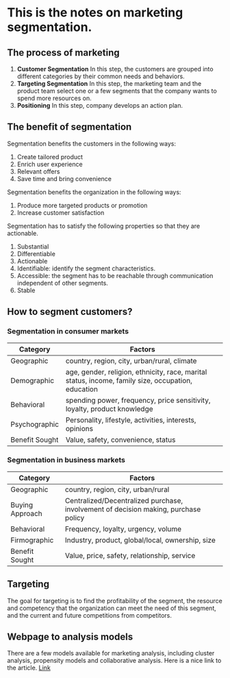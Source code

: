 # This is the notes on marketing segmentation.
## The process of marketing
1. **Customer Segmentation** In this step, the customers are grouped into different categories by their common needs and behaviors.
2. **Targeting Segmentation** In this step, the marketing team and the product team select one or a few segments that the company wants to spend more resources on.
3. **Positioning** In this step, company develops an action plan.
## The benefit of segmentation
Segmentation benefits the customers in the following ways:
1. Create tailored product
2. Enrich user experience
3. Relevant offers
4. Save time and bring convenience

Segmentation benefits the organization in the following ways:
1. Produce more targeted products or promotion
2. Increase customer satisfaction

Segmentation has to satisfy the following properties so that they are actionable.
1. Substantial
2. Differentiable
3. Actionable
4. Identifiable: identify the segment characteristics.
5. Accessible: the segment has to be reachable through communication independent of other segments.
6. Stable

## How to segment customers?
### Segmentation in consumer markets
|Category   |Factors   |
|---|---|
|Geographic   |country, region, city, urban/rural, climate   |
|Demographic   |age, gender, religion, ethnicity, race, marital status, income, family size, occupation, education   |
|Behavioral   |spending power, frequency, price sensitivity, loyalty, product knowledge   |
|Psychographic   |Personality, lifestyle, activities, interests, opinions   |
|Benefit Sought   |Value, safety, convenience, status    |

### Segmentation in business markets
|Category   |Factors   |
|---|---|
|Geographic   |country, region, city, urban/rural   |
|Buying Approach   |Centralized/Decentralized purchase, involvement of decision making, purchase policy   |
|Behavioral   |Frequency, loyalty, urgency, volume   |
|Firmographic   |Industry, product, global/local, ownership, size   |
|Benefit Sought   |Value, price, safety, relationship, service   |


## Targeting
The goal for targeting is to find the profitability of the segment, the resource and competency that the organization can meet the need of this segment, and the current and future competitions from competitors.

## Webpage to analysis models
There are a few models available for marketing analysis, including cluster analysis, propensity models and collaborative analysis. Here is a nice link to the article.
[Link](https://fulcrumtech.net/resources/3-predictive-models-email-marketers-need-to-know-about/)